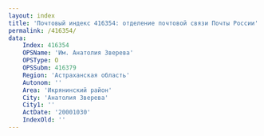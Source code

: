 ```yaml
---
layout: index
title: 'Почтовый индекс 416354: отделение почтовой связи Почты России'
permalink: /416354/
data:
    Index: 416354
    OPSName: 'Им. Анатолия Зверева'
    OPSType: О
    OPSSubm: 416379
    Region: 'Астраханская область'
    Autonom: ''
    Area: 'Икрянинский район'
    City: 'Анатолия Зверева'
    City1: ''
    ActDate: '20001030'
    IndexOld: ''
---
```

